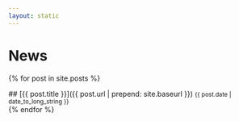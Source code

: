 ```yaml
---
layout: static
---
```


<h1>News</h1>

{% for post in site.posts %}
<section class="visual-section">
## [{{ post.title }}]({{ post.url | prepend: site.baseurl }}) <small>{{ post.date | date_to_long_string }}</small>
</section>
{% endfor %}
